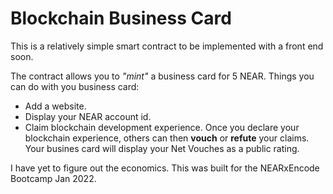 # Blockchain Business Card
This is a relatively simple smart contract to be implemented with a front end soon.

The contract allows you to _"mint"_ a business card for 5 NEAR.
Things you can do with you business card:
- Add a website.
- Display your NEAR account id.
- Claim blockchain development experience.
Once you declare your blockchain experience, others can then __vouch__ or __refute__ your claims.
Your busines card will display your Net Vouches as a public rating.

I have yet to figure out the economics. This was built for the NEARxEncode Bootcamp Jan 2022. 
